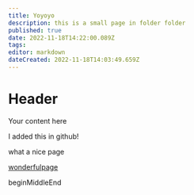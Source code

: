 ```yaml
---
title: Yoyoyo
description: this is a small page in folder folder
published: true
date: 2022-11-18T14:22:00.089Z
tags: 
editor: markdown
dateCreated: 2022-11-18T14:03:49.659Z
---
```


# Header
Your content here

I added this in github!

what a nice page

[wonderfulpage](/wonderfulpage)

beginMiddleEnd